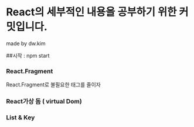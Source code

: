 # React의 세부적인 내용을 공부하기 위한 커밋입니다.

made by dw.kim

##시작 : npm start

### React.Fragment

React.Fragment로 불필요한 태그를 줄이자

### React가상 돔 ( virtual Dom)

### List & Key
